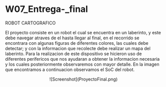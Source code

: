 # W07_Entrega-_final

ROBOT CARTOGRAFICO 

El proyecto consiste en un robot el cual se encuentra en un laberinto, y este debe navegar atraves de el hasta llegar al final, en el recorrido se encontrara con algunas figuras de diferentes colores, las cuales debe detectar; y con la informacion que recolecte debe realizar un mapa del laberinto. Para la realizacion de este dispositivo se hicieron uso de diferentes perifericos que nos ayudaran a obtener la informacion necesaria y los cuales posteriormente observaremos con mayor detalle. En la imagen que encontramos a continuacion observamos el SoC del robot. 


<p align="center">
![Screenshot](ProyectoFinal.png) 
</p>

